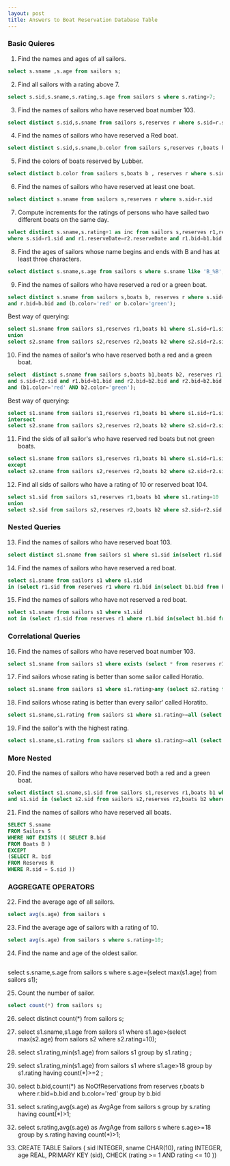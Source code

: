 ```yaml
---
layout: post
title: Answers to Boat Reservation Database Table
---
```

### Basic Quieres
1) Find the names and ages of all sailors.	
``` sql
select s.sname ,s.age from sailors s;
```
2) Find all sailors with a rating above 7.
```sql 
select s.sid,s.sname,s.rating,s.age from sailors s where s.rating>7;
```
3) Find the names of sailors who have reserved boat number 103.
``` sql
select distinct s.sid,s.sname from sailors s,reserves r where s.sid=r.sid and r.bid=103
```
4) Find the names of sailors who have reserved a Red boat.
```sql
select distinct s.sid,s.sname,b.color from sailors s,reserves r,boats b where s.sid=r.sid and r.bid=b.bid and b.color='red';
```
5) Find the colors of boats reserved by Lubber.
```sql
select distinct b.color from sailors s,boats b , reserves r where s.sid=r.sid and r.bid=b.bid and s.sname='Lubber'
```
6) Find the names of sailors who have reserved at least one boat.
```sql 
select distinct s.sname from sailors s,reserves r where s.sid=r.sid
```
7) Compute increments for the ratings of persons who have sailed two different boats on the same day.	
``` sql 
select distinct s.sname,s.rating+1 as inc from sailors s,reserves r1,reserves r2,boats b1,boats b2
where s.sid=r1.sid and r1.reserveDate=r2.reserveDate and r1.bid=b1.bid and b1.color<>b2.color;
```
8) Find the ages of sailors whose name begins and ends with B and has at least three characters.
```sql
select distinct s.sname,s.age from sailors s where s.sname like 'B_%B';
```
9)  Find the names of sailors who have reserved a red or a green boat.
```sql
select distinct s.sname from sailors s,boats b, reserves r where s.sid=r.sid 
and r.bid=b.bid and (b.color='red' or b.color='green');
```
Best way of querying:
```sql
select s1.sname from sailors s1,reserves r1,boats b1 where s1.sid=r1.sid and r1.bid=b1.bid and b1.color='red'
union 
select s2.sname from sailors s2,reserves r2,boats b2 where s2.sid=r2.sid and r2.bid=b2.bid and b2.color='green';
```

10) Find the names of sailor's who have reserved both a red and a green boat.
```sql 
select  distinct s.sname from sailors s,boats b1,boats b2, reserves r1,reserves r2 where s.sid=r1.sid 
and s.sid=r2.sid and r1.bid=b1.bid and r2.bid=b2.bid and r2.bid=b2.bid 
and (b1.color='red' AND b2.color='green'); 
```
Best way of querying:
```sql 
select s1.sname from sailors s1,reserves r1,boats b1 where s1.sid=r1.sid and r1.bid=b1.bid and b1.color='red'
intersect 
select s2.sname from sailors s2,reserves r2,boats b2 where s2.sid=r2.sid and r2.bid=b2.bid and b2.color='green';
```
11) Find the sids of all sailor's who have reserved red boats but not green boats.
```sql
select s1.sname from sailors s1,reserves r1,boats b1 where s1.sid=r1.sid and r1.bid=b1.bid and b1.color='red'
except 
select s2.sname from sailors s2,reserves r2,boats b2 where s2.sid=r2.sid and r2.bid=b2.bid and b2.color='green';
```

12) Find all sids of sailors who have a rating of 10 or reserved boat 104.
```sql
select s1.sid from sailors s1,reserves r1,boats b1 where s1.rating=10
union
select s2.sid from sailors s2,reserves r2,boats b2 where s2.sid=r2.sid and r2.bid=104
```
### Nested Queries
13) Find the names of sailors who have reserved boat 103.
```sql
select distinct s1.sname from sailors s1 where s1.sid in(select r1.sid from reserves r1 where r1.bid=103) 
```
14) Find the names of sailors who have reserved a red boat.
```sql
select s1.sname from sailors s1 where s1.sid 
in (select r1.sid from reserves r1 where r1.bid in(select b1.bid from boats b1 where b1.color='red')) 
```
15) Find the names of sailors who have not reserved a red boat.
```sql 
select s1.sname from sailors s1 where s1.sid 
not in (select r1.sid from reserves r1 where r1.bid in(select b1.bid from boats b1 where b1.color='red')) 
```
### Correlational Queries
16)	Find the names of sailors who have reserved boat number 103.
```sql
select s1.sname from sailors s1 where exists (select * from reserves r1 where r1.bid=103 and s1.sid=r1.sid)
```
17) Find sailors whose rating is better than some sailor called Horatio.
```sql 
select s1.sname from sailors s1 where s1.rating>any (select s2.rating from sailors s2 where s2.sname='Horatio')
```
18)	Find sailors whose rating is better than every sailor' called Horatito.
```sql
select s1.sname,s1.rating from sailors s1 where s1.rating>=all (select s2.rating from sailors s2 where s2.sname='Horatio')
```
19)	Find the sailor's with the highest rating.
```sql 
select s1.sname,s1.rating from sailors s1 where s1.rating>=all (select s2.rating from sailors s2)
```
### More Nested
20) Find the names of sailors who have reserved both a red and a green boat.
```sql
select distinct s1.sname,s1.sid from sailors s1,reserves r1,boats b1 where s1.sid=r1.sid and r1.bid=b1.bid and b1.color='red'
and s1.sid in (select s2.sid from sailors s2,reserves r2,boats b2 where s2.sid=r2.sid and r2.bid=b2.bid and b2.color='green')
```
21)  Find the names of sailors who have reserved all boats.
```sql
SELECT S.sname
FROM Sailors S
WHERE NOT EXISTS (( SELECT B.bid
FROM Boats B )
EXCEPT
(SELECT R. bid
FROM Reserves R
WHERE R.sid = S.sid ))
```
### AGGREGATE OPERATORS
22)	Find the average age of all sailors.
```sql
select avg(s.age) from sailors s
```

23) Find the average age of sailors with a rating of 10.
```sql
select avg(s.age) from sailors s where s.rating=10;
```

24) Find the name and age of the oldest sailor.
	```sql   
  select s.sname,s.age from sailors s where s.age=(select max(s1.age) from sailors s1);
 

25) Count the number of sailor.
```sql
select count(*) from sailors s;
```

26)	select distinct count(*) from sailors s;

27)	select s1.sname,s1.age from sailors s1 where s1.age>(select max(s2.age) from sailors s2 where s2.rating=10);

28)	select s1.rating,min(s1.age) from sailors s1 group by s1.rating ;
29)	select s1.rating,min(s1.age) from sailors s1 where s1.age>18 group by s1.rating having count(*)>=2 ;
30)	select b.bid,count(*) as NoOfReservations from reserves r,boats b where r.bid=b.bid and b.color='red' group by b.bid
31)	select s.rating,avg(s.age) as AvgAge from sailors s group by s.rating having count(*)>1;
32)	select s.rating,avg(s.age) as AvgAge from sailors s where s.age>=18 group by s.rating having count(*)>1;
33)	 CREATE TABLE Sailors ( sid INTEGER, sname CHAR(10), rating INTEGER, age REAL, PRIMARY KEY (sid),
CHECK (rating >= 1 AND rating <= 10 ))	
